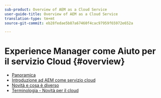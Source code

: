 ```yaml
---
sub-product: Overview of AEM as a Cloud Service
user-guide-title: Overview of AEM as a Cloud Service
translation-type: tm+mt
source-git-commit: eb28fedae5b87a67460f4cac97959f65972e652a

---
```



# Experience Manager come Aiuto per il servizio Cloud {#overview}

+ [Panoramica](/help/overview/home.md)
+ [Introduzione ad AEM come servizio cloud](introduction.md)
+ [Novità e cosa è diverso](what-is-new-and-different.md)
+ [Terminologia - Novità per il cloud](terminology.md)
